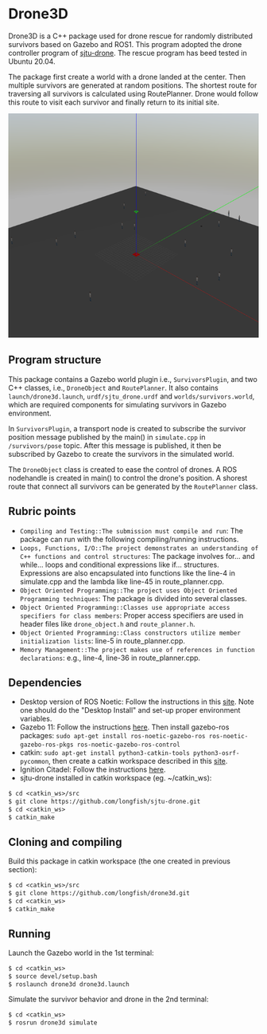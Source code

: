 # Drone3D 

Drone3D is a C++ package used for drone rescue for randomly distributed survivors based on Gazebo and ROS1. This program adopted the drone controller program of [sjtu-drone](https://github.com/tahsinkose/sjtu-drone). The rescue program has beed tested in Ubuntu 20.04.

The package first create a world with a drone landed at the center. Then multiple survivors are generated at random positions. The shortest route for traversing all survivors is calculated using RoutePlanner. Drone would follow this route to visit each survivor and finally return to its initial site.

<img src="map.png" width="600" height="450" />

## Program structure

This package contains a Gazebo world plugin i.e., `SurvivorsPlugin`, and two C++ classes, i.e., `DroneObject` and `RoutePlanner`. It also contains `launch/drone3d.launch`, `urdf/sjtu_drone.urdf` and `worlds/survivors.world`, which are required components for simulating survivors in Gazebo environment. 

In `SurvivorsPlugin`, a transport node is created to subscribe the survivor position message published by the main() in `simulate.cpp` in `/survivors/pose` topic. After this message is published, it then be subscribed by Gazebo to create the survivors in the simulated world. 

The `DroneObject` class is created to ease the control of drones. A ROS nodehandle is created in main() to control the drone's position. A shorest route that connect all survivors can be generated by the `RoutePlanner` class. 

## Rubric points
* `Compiling and Testing::The submission must compile and run`: The package can run with the following compiling/running instructions.
* `Loops, Functions, I/O::The project demonstrates an understanding of C++ functions and control structures`: The package involves for... and while... loops and conditional expressions like if... structures. Expressions are also encapsulated into functions like the line-4 in simulate.cpp and the lambda like line-45 in route_planner.cpp.
* `Object Oriented Programming::The project uses Object Oriented Programming techniques`: The package is divided into several classes. 
* `Object Oriented Programming::Classes use appropriate access specifiers for class members`: Proper access specifiers are used in header files like `drone_object.h` and `route_planner.h`.
* `Object Oriented Programming::Class constructors utilize member initialization lists`: line-5 in route_planner.cpp.
* `Memory Management::The project makes use of references in function declarations`: e.g., line-4, line-36 in route_planner.cpp.

## Dependencies 
* Desktop version of ROS Noetic: Follow the instructions in this [site](http://wiki.ros.org/noetic/Installation/Ubuntu). Note one should do the "Desktop Install" and set-up proper environment variables.  
* Gazebo 11: Follow the instructions [here](http://gazebosim.org/tutorials?tut=install_ubuntu). Then install gazebo-ros packages: `sudo apt-get install ros-noetic-gazebo-ros ros-noetic-gazebo-ros-pkgs ros-noetic-gazebo-ros-control`
* catkin: `sudo apt-get install python3-catkin-tools python3-osrf-pycommon`, then create a catkin workspace described in this [site](http://wiki.ros.org/catkin/Tutorials/create_a_workspace).
* Ignition Citadel: Follow the instructions [here](https://ignitionrobotics.org/docs/citadel/install_ubuntu).
* sjtu-drone installed in catkin workspace (eg. ~/catkin_ws): 
```
$ cd <catkin_ws>/src
$ git clone https://github.com/longfish/sjtu-drone.git
$ cd <catkin_ws>
$ catkin_make 
```

## Cloning and compiling

Build this package in catkin workspace (the one created in previous section):
```
$ cd <catkin_ws>/src
$ git clone https://github.com/longfish/drone3d.git 
$ cd <catkin_ws>
$ catkin_make
```

## Running

Launch the Gazebo world in the 1st terminal:
```
$ cd <catkin_ws>
$ source devel/setup.bash
$ roslaunch drone3d drone3d.launch
```

Simulate the survivor behavior and drone in the 2nd terminal:
```
$ cd <catkin_ws>
$ rosrun drone3d simulate
```
